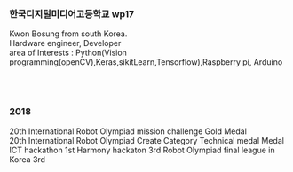 ### 한국디지털미디어고등학교 wp17
Kwon Bosung from south Korea.<br>
Hardware engineer, Developer<br>
area of Interests : Python(Vision programming(openCV),Keras,sikitLearn,Tensorflow),Raspberry pi, Arduino

<br><br>
### 2018
20th International Robot Olympiad mission challenge Gold Medal<br>
20th International Robot Olympiad Create Category Technical medal Medal
ICT hackathon 1st
Harmony hackaton 3rd
Robot Olympiad final league in Korea 3rd

